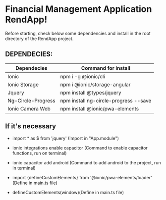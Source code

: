 # Financial Management Application RendApp! 

Before starting, check below some dependencies and install in the root directory of the RendApp project. 

## DEPENDECIES:
 
| Dependecies   | Command for install          |
|---------------|------------------------------|
| Ionic         | npm i -g @ionic/cli          |
| Ionic Storage | npm i @ionic/storage-angular |
| Jquery        | npm install @types/jquery    |
| Ng-Circle-Progress | npm install ng-circle-progress --save |
| Ionic Camera Web | npm install @ionic/pwa-elements | 

## If it's necessary

 - import * as $ from 'jquery' (Import in "App.module")

 - ionic integrations enable capacitor (Command to enable capacitor functions, run on terminal)

 - ionic capacitor add android (Command to add android to the project, run in terminal)

 - import {defineCustomElements} from '@ionic/pwa-elements/loader' (Define in main.ts file)

 - defineCustomElements(window)(Define in main.ts file)


